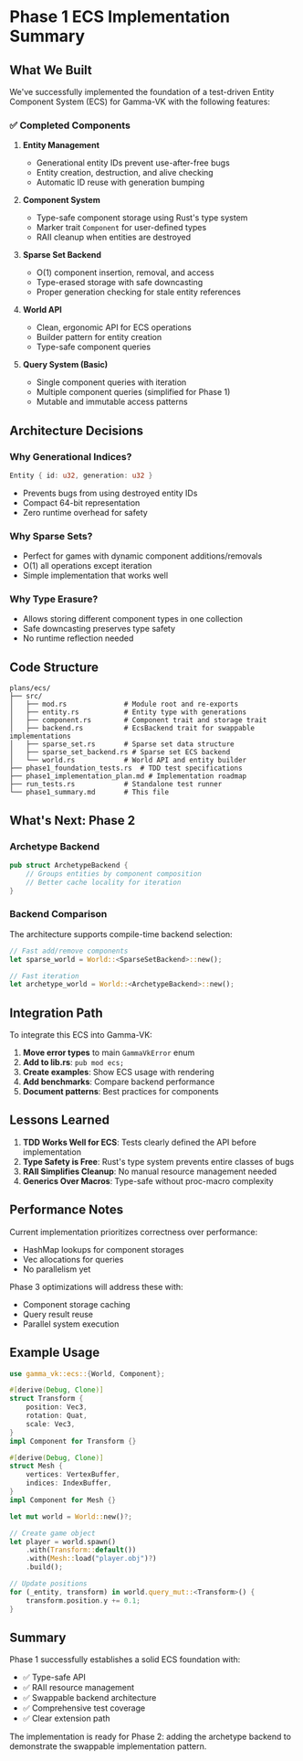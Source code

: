 # Phase 1 ECS Implementation Summary

## What We Built

We've successfully implemented the foundation of a test-driven Entity Component System (ECS) for Gamma-VK with the following features:

### ✅ Completed Components

1. **Entity Management**
   - Generational entity IDs prevent use-after-free bugs
   - Entity creation, destruction, and alive checking
   - Automatic ID reuse with generation bumping

2. **Component System**
   - Type-safe component storage using Rust's type system
   - Marker trait `Component` for user-defined types
   - RAII cleanup when entities are destroyed

3. **Sparse Set Backend**
   - O(1) component insertion, removal, and access
   - Type-erased storage with safe downcasting
   - Proper generation checking for stale entity references

4. **World API**
   - Clean, ergonomic API for ECS operations
   - Builder pattern for entity creation
   - Type-safe component queries

5. **Query System (Basic)**
   - Single component queries with iteration
   - Multiple component queries (simplified for Phase 1)
   - Mutable and immutable access patterns

## Architecture Decisions

### Why Generational Indices?
```rust
Entity { id: u32, generation: u32 }
```
- Prevents bugs from using destroyed entity IDs
- Compact 64-bit representation
- Zero runtime overhead for safety

### Why Sparse Sets?
- Perfect for games with dynamic component additions/removals
- O(1) all operations except iteration
- Simple implementation that works well

### Why Type Erasure?
- Allows storing different component types in one collection
- Safe downcasting preserves type safety
- No runtime reflection needed

## Code Structure

```
plans/ecs/
├── src/
│   ├── mod.rs              # Module root and re-exports
│   ├── entity.rs           # Entity type with generations
│   ├── component.rs        # Component trait and storage trait
│   ├── backend.rs          # EcsBackend trait for swappable implementations
│   ├── sparse_set.rs       # Sparse set data structure
│   ├── sparse_set_backend.rs # Sparse set ECS backend
│   └── world.rs            # World API and entity builder
├── phase1_foundation_tests.rs  # TDD test specifications
├── phase1_implementation_plan.md # Implementation roadmap
├── run_tests.rs            # Standalone test runner
└── phase1_summary.md       # This file
```

## What's Next: Phase 2

### Archetype Backend
```rust
pub struct ArchetypeBackend {
    // Groups entities by component composition
    // Better cache locality for iteration
}
```

### Backend Comparison
The architecture supports compile-time backend selection:
```rust
// Fast add/remove components
let sparse_world = World::<SparseSetBackend>::new();

// Fast iteration
let archetype_world = World::<ArchetypeBackend>::new();
```

## Integration Path

To integrate this ECS into Gamma-VK:

1. **Move error types** to main `GammaVkError` enum
2. **Add to lib.rs**: `pub mod ecs;`
3. **Create examples**: Show ECS usage with rendering
4. **Add benchmarks**: Compare backend performance
5. **Document patterns**: Best practices for components

## Lessons Learned

1. **TDD Works Well for ECS**: Tests clearly defined the API before implementation
2. **Type Safety is Free**: Rust's type system prevents entire classes of bugs
3. **RAII Simplifies Cleanup**: No manual resource management needed
4. **Generics Over Macros**: Type-safe without proc-macro complexity

## Performance Notes

Current implementation prioritizes correctness over performance:
- HashMap lookups for component storages
- Vec allocations for queries
- No parallelism yet

Phase 3 optimizations will address these with:
- Component storage caching
- Query result reuse
- Parallel system execution

## Example Usage

```rust
use gamma_vk::ecs::{World, Component};

#[derive(Debug, Clone)]
struct Transform {
    position: Vec3,
    rotation: Quat,
    scale: Vec3,
}
impl Component for Transform {}

#[derive(Debug, Clone)]
struct Mesh {
    vertices: VertexBuffer,
    indices: IndexBuffer,
}
impl Component for Mesh {}

let mut world = World::new()?;

// Create game object
let player = world.spawn()
    .with(Transform::default())
    .with(Mesh::load("player.obj")?)
    .build();

// Update positions
for (_entity, transform) in world.query_mut::<Transform>() {
    transform.position.y += 0.1;
}
```

## Summary

Phase 1 successfully establishes a solid ECS foundation with:
- ✅ Type-safe API
- ✅ RAII resource management  
- ✅ Swappable backend architecture
- ✅ Comprehensive test coverage
- ✅ Clear extension path

The implementation is ready for Phase 2: adding the archetype backend to demonstrate the swappable implementation pattern.